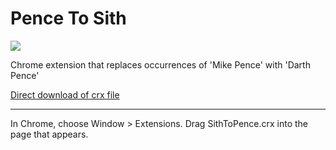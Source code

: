 Pence To Sith
=============

![](logo.png)

Chrome extension that replaces occurrences of 'Mike Pence' with 'Darth Pence'

[Direct download of crx file](https://github.com/blackbetty/pence-to-sith/blob/master/pencetosith.crx?raw=true)

------------

In Chrome, choose Window > Extensions.  Drag SithToPence.crx into the page that appears.

